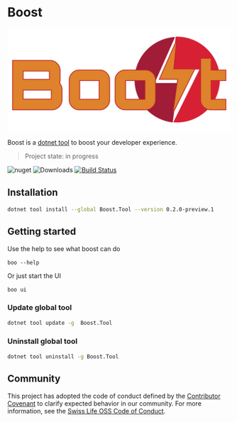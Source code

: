 # Boost

![BoostLogo](/images/logo_boost.png)

Boost is a [dotnet tool](https://docs.microsoft.com/en-us/dotnet/core/tools/global-tools) to boost your developer experience. 

> Project state: in progress

![nuget](https://img.shields.io/nuget/v/Boost.Tool?color=%2300b339)
![Downloads](https://img.shields.io/nuget/dt/Boost.Tool?color=%230075c2)
[![Build Status](https://dev.azure.com/swisslife-oss/swisslife-oss/_apis/build/status/Release%20-%20Boost?branchName=refs%2Ftags%2F0.2.0-preview.1)](https://dev.azure.com/swisslife-oss/swisslife-oss/_build/latest?definitionId=39&branchName=refs%2Ftags%2F0.2.0-preview.1)

## Installation

```bash
dotnet tool install --global Boost.Tool --version 0.2.0-preview.1
```

## Getting started

Use the help to see what boost can do

```
boo --help
```

Or just start the UI 

```
boo ui
```

### Update global tool

```bash
dotnet tool update -g  Boost.Tool
```
### Uninstall global tool

```bash
dotnet tool uninstall -g Boost.Tool
```

## Community

This project has adopted the code of conduct defined by the [Contributor Covenant](https://contributor-covenant.org/)
to clarify expected behavior in our community. For more information, see the [Swiss Life OSS Code of Conduct](https://swisslife-oss.github.io/coc).
